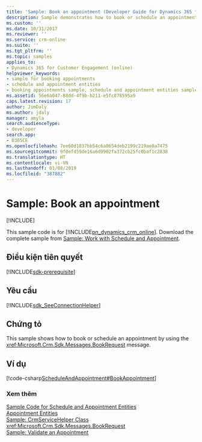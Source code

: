 ```yaml
---
title: 'Sample: Book an appointment (Developer Guide for Dynamics 365 for Customer Engagement) | MicrosoftDocs'
description: Sample demonstrates how to book or schedule an appointment by using the BookRequest message.
ms.custom: ''
ms.date: 10/31/2017
ms.reviewer: ''
ms.service: crm-online
ms.suite: ''
ms.tgt_pltfrm: ''
ms.topic: samples
applies_to:
- Dynamics 365 for Customer Engagement (online)
helpviewer_keywords:
- sample for booking appointments
- schedule and appointment entities
- booking appointments sample, schedule and appointment entities samples
ms.assetid: 56e6a047-88dd-4f9b-b211-e5fc878595a9
caps.latest.revision: 17
author: JimDaly
ms.author: jdaly
manager: amyla
search.audienceType:
- developer
search.app:
- D365CE
ms.openlocfilehash: 7ee60d1837bb54c6a0654deb2199c219ae8a7475
ms.sourcegitcommit: 9f0efd59de16a6d9902fa372cb25fc0baf1c2838
ms.translationtype: HT
ms.contentlocale: vi-VN
ms.lasthandoff: 01/08/2019
ms.locfileid: "387882"
---
```

# <a name="sample-book-an-appointment"></a>Sample: Book an appointment

[!INCLUDE[](../includes/cc_applies_to_update_9_0_0.md)]

This sample code is for [!INCLUDE[pn_dynamics_crm_online](../includes/pn-dynamics-crm-online.md)]. Download the complete sample from [Sample: Work with Schedule and Appointment](https://code.msdn.microsoft.com/Schedule-and-Appointment-93ed80c0). 

## <a name="prerequisites"></a>Điều kiện tiên quyết
[!INCLUDE[sdk-prerequisite](../includes/sdk-prerequisite.md)]
  
## <a name="requirements"></a>Yêu cầu  
[!INCLUDE[sdk_SeeConnectionHelper](../includes/sdk-seeconnectionhelper.md)]
  
## <a name="demonstrates"></a>Chứng tỏ  
 This sample shows how to book or schedule an appointment by using the <xref:Microsoft.Crm.Sdk.Messages.BookRequest> message.  
  
## <a name="example"></a>Ví dụ  
 [!code-csharp[ScheduleAndAppointment#BookAppointment](../snippets/csharp/CRMV8/scheduleandappointment/cs/bookappointment.cs#bookappointment)]  
  
### <a name="see-also"></a>Xem thêm  
 [Sample Code for Schedule and Appointment Entities](sample-code-schedule-appointment-entities.md)   
 [Appointment Entities](appointment-entities.md)   
 [Sample: CrmServiceHelper Class](org-service/helper-code-serverconnection-class.md)   
 <xref:Microsoft.Crm.Sdk.Messages.BookRequest>   
 [Sample: Validate an Appointment](sample-validate-appointment.md)
